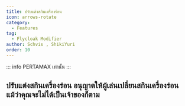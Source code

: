 ```yaml
---
title: ปรับแต่งสกินเครื่องร่อน
icon: arrows-rotate
category:
  - Features
tag:
  - Flycloak Modifier
author: Schvis , ShikiYuri 
order: 10
---
```

::: info PERTAMAX เท่านั้น
:::
## ปรับแต่งสกินเครื่องร่อน อนุญาตให้ผู้เล่นเปลี่ยนสกินเครื่องร่อนแม้ว่าคุณจะไม่ได้เป็นเจ้าของก็ตาม
